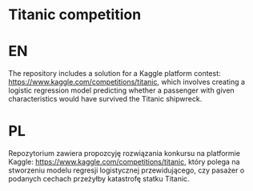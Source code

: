 # Titanic competition
# EN
The repository includes a solution for a Kaggle platform contest: https://www.kaggle.com/competitions/titanic, which involves creating a logistic regression model predicting whether a passenger with given characteristics would have survived the Titanic shipwreck.

# PL
Repozytorium zawiera propozcyję rozwiązania konkursu na platformie Kaggle: https://www.kaggle.com/competitions/titanic, który polega na stworzeniu modelu regresji logistycznej przewidującego, czy pasażer o podanych cechach przeżyłby katastrofę statku Titanic.

